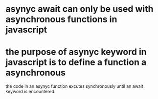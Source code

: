 # asynyc await can only be used with asynchronous functions in javascript 
# the purpose of asynyc keyword in javascript is to define a function a asynchronous

 the code in an asynyc function excutes synchronously until an await keyword is encountered 
 